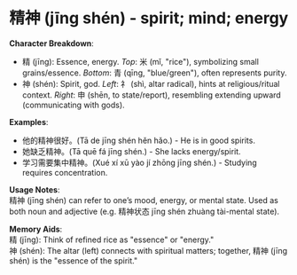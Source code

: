 # **精神 (jīng shén) - spirit; mind; energy**

**Character Breakdown**:  
- 精 (jīng): Essence, energy.
  *Top*: 米 (mǐ, "rice"), symbolizing small grains/essence.
  *Bottom*: 青 (qīng, "blue/green"), often represents purity.  
- 神 (shén): Spirit, god.
  *Left*: 礻 (shì, altar radical), hints at religious/ritual context.
  *Right*: 申 (shēn, to state/report), resembling extending upward (communicating with gods).

**Examples**:  
- 他的精神很好。(Tā de jīng shén hěn hǎo.) - He is in good spirits.  
- 她缺乏精神。(Tā quē fá jīng shén.) - She lacks energy/spirit.  
- 学习需要集中精神。(Xué xí xū yào jí zhōng jīng shén.) - Studying requires concentration.

**Usage Notes**:  
精神 (jīng shén) can refer to one’s mood, energy, or mental state. Used as both noun and adjective (e.g. 精神状态 jīng shén zhuàng tài-mental state).

**Memory Aids**:  
精 (jīng): Think of refined rice as "essence" or "energy."  
神 (shén): The altar (left) connects with spiritual matters; together, 精神 (jīng shén) is the "essence of the spirit."